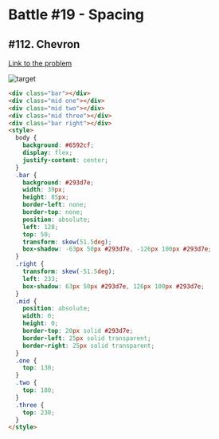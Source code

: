 # Battle #19 - Spacing

## #112. Chevron

[Link to the problem](https://cssbattle.dev/play/112)

![target](https://cssbattle.dev/targets/112.png)

```html
<div class="bar"></div>
<div class="mid one"></div>
<div class="mid two"></div>
<div class="mid three"></div>
<div class="bar right"></div>
<style>
  body {
    background: #6592cf;
    display: flex;
    justify-content: center;
  }
  .bar {
    background: #293d7e;
    width: 39px;
    height: 85px;
    border-left: none;
    border-top: none;
    position: absolute;
    left: 128;
    top: 50;
    transform: skew(51.5deg);
    box-shadow: -63px 50px #293d7e, -126px 100px #293d7e;
  }
  .right {
    transform: skew(-51.5deg);
    left: 233;
    box-shadow: 63px 50px #293d7e, 126px 100px #293d7e;
  }
  .mid {
    position: absolute;
    width: 0;
    height: 0;
    border-top: 20px solid #293d7e;
    border-left: 25px solid transparent;
    border-right: 25px solid transparent;
  }
  .one {
    top: 130;
  }
  .two {
    top: 180;
  }
  .three {
    top: 230;
  }
</style>
```
